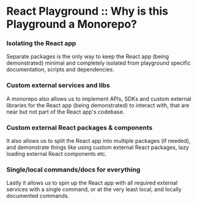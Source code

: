 React Playground :: Why is this Playground a Monorepo?
===

### Isolating the React app

Separate packages is the only way to keep the React app (being demonstrated)
minimal and completely isolated from playground specific documentation, scripts and dependencies.

### Custom external services and libs

A monorepo also allows us to implement APIs, SDKs and custom external libraries 
for the React app (being demonstrated) to interact with, that are near but not part
of the React app's codebase.

### Custom external React packages & components

It also allows us to split the React app into multiple packages (if needed), 
and demonstrate things like using custom external React packages, 
lazy loading external React components etc.

### Single/local commands/docs for everything

Lastly it allows us to spin up the React app with all required external services 
with a single command, or at the very least local, and locally documented commands.
